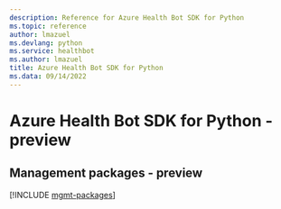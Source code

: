 ```yaml
---
description: Reference for Azure Health Bot SDK for Python
ms.topic: reference
author: lmazuel
ms.devlang: python
ms.service: healthbot
ms.author: lmazuel
title: Azure Health Bot SDK for Python
ms.data: 09/14/2022
---
```

# Azure Health Bot SDK for Python - preview

## Management packages - preview
[!INCLUDE [mgmt-packages](health-bot-mgmt-index.md)]